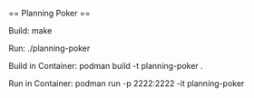 == Planning Poker ==

Build:
make

Run:
./planning-poker

Build in Container:
podman build -t planning-poker .

Run in Container:
podman run -p 2222:2222 -it planning-poker 
